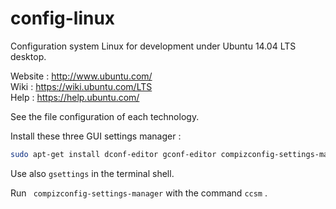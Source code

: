 # config-linux

Configuration system Linux for development under Ubuntu 14.04 LTS desktop.  

Website : http://www.ubuntu.com/  
Wiki : https://wiki.ubuntu.com/LTS  
Help : https://help.ubuntu.com/  

See the file configuration of each technology.  

Install these three GUI settings manager :

~~~bash
sudo apt-get install dconf-editor gconf-editor compizconfig-settings-manager
~~~

Use also `gsettings` in the terminal shell.  

Run ` compizconfig-settings-manager` with the command `ccsm` .
